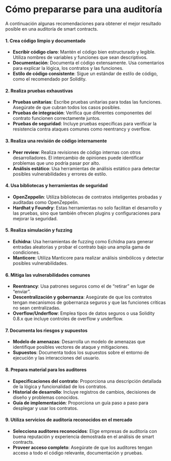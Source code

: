 # Cómo prepararse para una auditoría

A continuación algunas recomendaciones para obtener el mejor resultado posible en una auditoría de smart contracts.

#### 1. Crea c**ódigo limpio y documentado**

* **Escribir código claro**: Mantén el código bien estructurado y legible. Utiliza nombres de variables y funciones que sean descriptivos.
* **Documentación**: Documenta el código extensamente. Usa comentarios para explicar la lógica, los contratos y las funciones.
* **Estilo de código consistente**: Sigue un estándar de estilo de código, como el recomendado por Solidity.

#### 2. Realiza p**ruebas exhaustivas**

* **Pruebas unitarias**: Escribe pruebas unitarias para todas las funciones. Asegúrate de que cubran todos los casos posibles.
* **Pruebas de integración**: Verifica que diferentes componentes del contrato funcionen correctamente juntos.
* **Pruebas de seguridad**: Incluye pruebas específicas para verificar la resistencia contra ataques comunes como reentrancy y overflow.

#### 3. Realiza una re**visión de código internamente**

* **Peer review**: Realiza revisiones de código internas con otros desarrolladores. El intercambio de opiniones puede identificar problemas que uno podría pasar por alto.
* **Análisis estático**: Usa herramientas de análisis estático para detectar posibles vulnerabilidades y errores de estilo.

#### 4. **Usa bibliotecas y herramientas de seguridad**

* **OpenZeppelin**: Utiliza bibliotecas de contratos inteligentes probadas y auditadas como OpenZeppelin.
* **Hardhat y Foundry**: Estas herramientas no solo facilitan el desarrollo y las pruebas, sino que también ofrecen plugins y configuraciones para mejorar la seguridad.

#### 5. Realiza s**imulación y fuzzing**

* **Echidna**: Usa herramientas de fuzzing como Echidna para generar entradas aleatorias y probar el contrato bajo una amplia gama de condiciones.
* **Manticore**: Utiliza Manticore para realizar análisis simbólicos y detectar posibles vulnerabilidades.

#### 6. **Mitiga las vulnerabilidades comunes**

* **Reentrancy**: Usa patrones seguros como el de “retirar” en lugar de “enviar”.
* **Descentralización y gobernanza**: Asegúrate de que los contratos tengan mecanismos de gobernanza seguros y que las funciones críticas no sean centralizadas.
* **Overflow/Underflow**: Emplea tipos de datos seguros o usa Solidity 0.8.x que incluye controles de overflow y underflow.

#### 7. **Documenta los riesgos y supuestos**

* **Modelo de amenazas**: Desarrolla un modelo de amenazas que identifique posibles vectores de ataque y mitigaciones.
* **Supuestos**: Documenta todos los supuestos sobre el entorno de ejecución y las interacciones del usuario.

#### 8. **Prepara material para los auditores**

* **Especificaciones del contrato**: Proporciona una descripción detallada de la lógica y funcionalidad de los contratos.
* **Historial de desarrollo**: Incluye registros de cambios, decisiones de diseño y problemas conocidos.
* **Guía de implementación**: Proporciona un guía paso a paso para desplegar y usar los contratos.

#### 9. **Utiliza servicios de auditoría reconocidos en el mercado**

* **Selecciona auditores reconocidos**: Elige empresas de auditoría con buena reputación y experiencia demostrada en el análisis de smart contracts.
* **Proveer acceso completo**: Asegúrate de que los auditores tengan acceso a todo el código relevante, documentación y pruebas.
